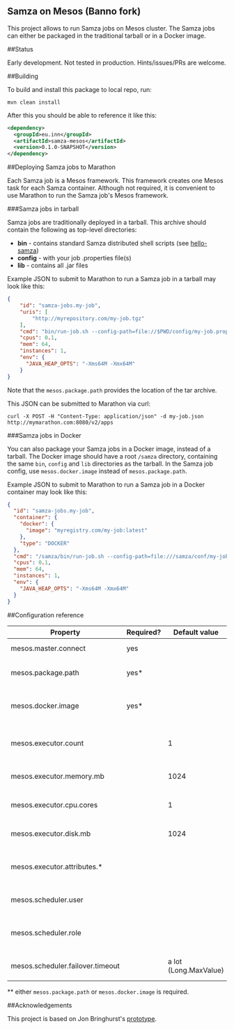 Samza on Mesos (Banno fork)
--------------

This project allows to run Samza jobs on Mesos cluster. The Samza jobs can either be packaged in the traditional tarball or in a Docker image.

##Status

Early development. Not tested in production. Hints/issues/PRs are welcome.

##Building

To build and install this package to local repo, run:

    mvn clean install

After this you should be able to reference it like this:

```xml
<dependency>
  <groupId>eu.inn</groupId>
  <artifactId>samza-mesos</artifactId>
  <version>0.1.0-SNAPSHOT</version>
</dependency>
```

##Deploying Samza jobs to Marathon

Each Samza job is a Mesos framework. This framework creates one Mesos task for each Samza container. Although not required, it is convenient to use Marathon to run the Samza job's Mesos framework.

###Samza jobs in tarball

Samza jobs are traditionally deployed in a tarball. This archive should contain the following as top-level directories:

- **bin** - contains standard Samza distributed shell scripts (see [hello-samza](https://github.com/apache/incubator-samza-hello-samza))
- **config** - with your job .properties file(s)
- **lib** - contains all .jar files

Example JSON to submit to Marathon to run a Samza job in a tarball may look like this:

```json
{
    "id": "samza-jobs.my-job", 
    "uris": [
        "http://myrepository.com/my-job.tgz"
    ],
    "cmd": "bin/run-job.sh --config-path=file://$PWD/config/my-job.properties --config=job.factory.class=eu.inn.samza.mesos.MesosJobFactory --config=mesos.master.connect=zk://myzookeeper.com:2181/mesos --config=mesos.package.path=http://myrepository.com/my-job.tgz --config=mesos.executor.count=1",
    "cpus": 0.1,
    "mem": 64,
    "instances": 1,
    "env": {
      "JAVA_HEAP_OPTS": "-Xms64M -Xmx64M"
    }
}
```

Note that the `mesos.package.path` provides the location of the tar archive.

This JSON can be submitted to Marathon via curl:

```shell
curl -X POST -H "Content-Type: application/json" -d my-job.json http://mymarathon.com:8080/v2/apps
```

###Samza jobs in Docker

You can also package your Samza jobs in a Docker image, instead of a tarball. The Docker image should have a root `/samza` directory, containing the same `bin`, `config` and `lib` directories as the tarball. In the Samza job config, use `mesos.docker.image` instead of `mesos.package.path`.

Example JSON to submit to Marathon to run a Samza job in a Docker container may look like this:

```json
{
  "id": "samza-jobs.my-job",
  "container": {
    "docker": {
      "image": "myregistry.com/my-job:latest"
    },
    "type": "DOCKER"
  },
  "cmd": "/samza/bin/run-job.sh --config-path=file:///samza/conf/my-job.properties --config=job.factory.class=eu.inn.samza.mesos.MesosJobFactory --config=mesos.master.connect=zk://myzookeeper.com:2181/mesos --config=mesos.docker.image=myregistry.com/my-job:latest --config=mesos.executor.count=1",
  "cpus": 0.1,
  "mem": 64,
  "instances": 1,
  "env": {
    "JAVA_HEAP_OPTS": "-Xms64M -Xmx64M"
  }
}
```

##Configuration reference

| Property                           | Required? | Default value             | Description                               |
|------------------------------------|-----------|---------------------------|-------------------------------------------|
| mesos.master.connect               | yes       |                           | Mesos master URL                          |
| mesos.package.path                 | yes*      |                           | Job package URI (file, http, hdfs)        |
| mesos.docker.image                 | yes*      |                           | Docker image (registry/my-jobs:latest)    |
| mesos.executor.count               |           | 1                         | Number of Samza containers to run job in  |
| mesos.executor.memory.mb           |           | 1024                      | Mesos task memory constraint              |
| mesos.executor.cpu.cores           |           | 1                         | Mesos task CPU cores constraint           |
| mesos.executor.disk.mb             |           | 1024                      | Mesos task disk constraint                |
| mesos.executor.attributes.*        |           |                           | Slave attributes reqs (regex expressions) |
| mesos.scheduler.user               |           |                           | System user for starting executors        |
| mesos.scheduler.role               |           |                           | Mesos role to use for this scheduler      |
| mesos.scheduler.failover.timeout   |           | a lot (Long.MaxValue)     | Framework failover timeout                |

** either `mesos.package.path` or `mesos.docker.image` is required.

##Acknowledgements

This project is based on Jon Bringhurst's [prototype](https://github.com/fintler/samza/tree/SAMZA-375/samza-mesos).
